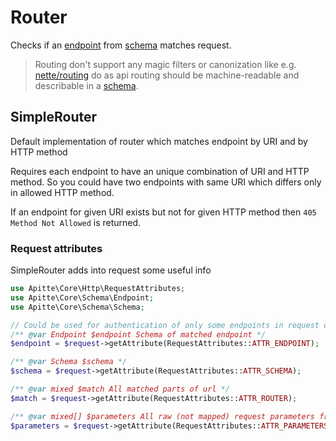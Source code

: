 # Router

Checks if an [endpoint](endpoints.md) from [schema](schema.md) matches request.

> Routing don't support any magic filters or canonization like e.g. [nette/routing](https://github.com/nette/routing/) do
> as api routing should be machine-readable and describable in a [schema](schema.md).

## SimpleRouter

Default implementation of router which matches endpoint by URI and by HTTP method

Requires each endpoint to have an unique combination of URI and HTTP method.
So you could have two endpoints with same URI which differs only in allowed HTTP method.

If an endpoint for given URI exists but not for given HTTP method then `405 Method Not Allowed` is returned.

### Request attributes

SimpleRouter adds into request some useful info

```php
use Apitte\Core\Http\RequestAttributes;
use Apitte\Core\Schema\Endpoint;
use Apitte\Core\Schema\Schema;

// Could be used for authentication of only some endpoints in request decorator
/** @var Endpoint $endpoint Schema of matched endpoint */
$endpoint = $request->getAttribute(RequestAttributes::ATTR_ENDPOINT);

/** @var Schema $schema */
$schema = $request->getAttribute(RequestAttributes::ATTR_SCHEMA);

/** @var mixed $match All matched parts of url */
$match = $request->getAttribute(RequestAttributes::ATTR_ROUTER);

/** @var mixed[] $parameters All raw (not mapped) request parameters from path and query */
$parameters = $request->getAttribute(RequestAttributes::ATTR_PARAMETERS);
```
